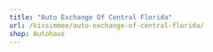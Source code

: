 ```yaml
---
title: "Auto Exchange Of Central Florida"
url: /kissimmee/auto-exchange-of-central-florida/
shop: Autohaus
---
```

